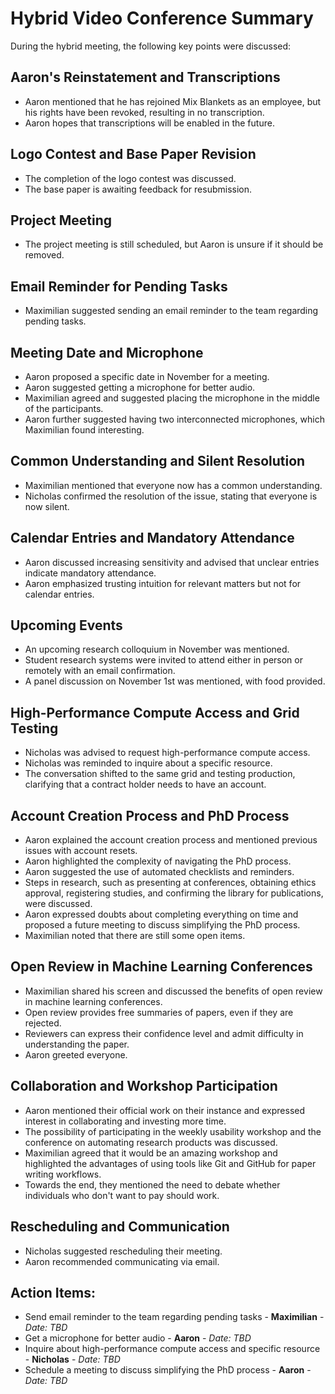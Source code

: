 # Hybrid Video Conference Summary

During the hybrid meeting, the following key points were discussed:

## Aaron's Reinstatement and Transcriptions
- Aaron mentioned that he has rejoined Mix Blankets as an employee, but his rights have been revoked, resulting in no transcription.
- Aaron hopes that transcriptions will be enabled in the future.

## Logo Contest and Base Paper Revision
- The completion of the logo contest was discussed.
- The base paper is awaiting feedback for resubmission.

## Project Meeting
- The project meeting is still scheduled, but Aaron is unsure if it should be removed.

## Email Reminder for Pending Tasks
- Maximilian suggested sending an email reminder to the team regarding pending tasks.

## Meeting Date and Microphone
- Aaron proposed a specific date in November for a meeting.
- Aaron suggested getting a microphone for better audio.
- Maximilian agreed and suggested placing the microphone in the middle of the participants.
- Aaron further suggested having two interconnected microphones, which Maximilian found interesting.

## Common Understanding and Silent Resolution
- Maximilian mentioned that everyone now has a common understanding.
- Nicholas confirmed the resolution of the issue, stating that everyone is now silent.

## Calendar Entries and Mandatory Attendance
- Aaron discussed increasing sensitivity and advised that unclear entries indicate mandatory attendance.
- Aaron emphasized trusting intuition for relevant matters but not for calendar entries.

## Upcoming Events
- An upcoming research colloquium in November was mentioned.
- Student research systems were invited to attend either in person or remotely with an email confirmation.
- A panel discussion on November 1st was mentioned, with food provided.

## High-Performance Compute Access and Grid Testing
- Nicholas was advised to request high-performance compute access.
- Nicholas was reminded to inquire about a specific resource.
- The conversation shifted to the same grid and testing production, clarifying that a contract holder needs to have an account.

## Account Creation Process and PhD Process
- Aaron explained the account creation process and mentioned previous issues with account resets.
- Aaron highlighted the complexity of navigating the PhD process.
- Aaron suggested the use of automated checklists and reminders.
- Steps in research, such as presenting at conferences, obtaining ethics approval, registering studies, and confirming the library for publications, were discussed.
- Aaron expressed doubts about completing everything on time and proposed a future meeting to discuss simplifying the PhD process.
- Maximilian noted that there are still some open items.

## Open Review in Machine Learning Conferences
- Maximilian shared his screen and discussed the benefits of open review in machine learning conferences.
- Open review provides free summaries of papers, even if they are rejected.
- Reviewers can express their confidence level and admit difficulty in understanding the paper.
- Aaron greeted everyone.

## Collaboration and Workshop Participation
- Aaron mentioned their official work on their instance and expressed interest in collaborating and investing more time.
- The possibility of participating in the weekly usability workshop and the conference on automating research products was discussed.
- Maximilian agreed that it would be an amazing workshop and highlighted the advantages of using tools like Git and GitHub for paper writing workflows.
- Towards the end, they mentioned the need to debate whether individuals who don't want to pay should work.

## Rescheduling and Communication
- Nicholas suggested rescheduling their meeting.
- Aaron recommended communicating via email. 

## Action Items:

- Send email reminder to the team regarding pending tasks - **Maximilian** - *Date: TBD*
- Get a microphone for better audio - **Aaron** - *Date: TBD*
- Inquire about high-performance compute access and specific resource - **Nicholas** - *Date: TBD*
- Schedule a meeting to discuss simplifying the PhD process - **Aaron** - *Date: TBD*